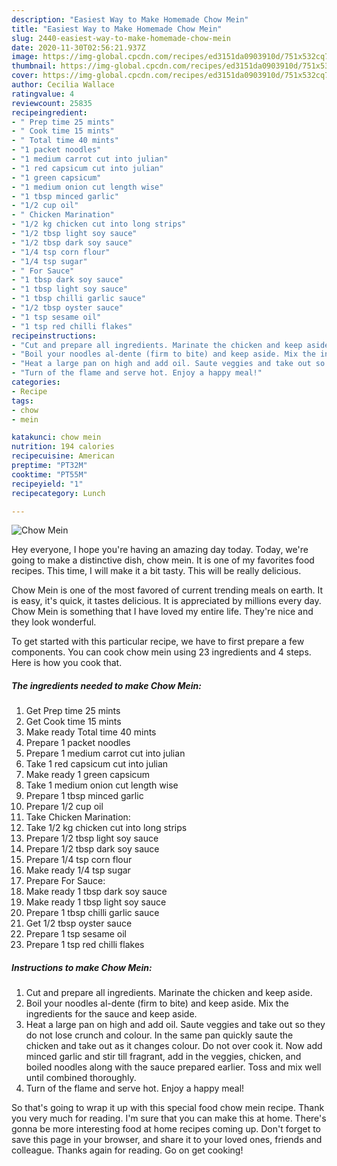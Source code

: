 ```yaml
---
description: "Easiest Way to Make Homemade Chow Mein"
title: "Easiest Way to Make Homemade Chow Mein"
slug: 2440-easiest-way-to-make-homemade-chow-mein
date: 2020-11-30T02:56:21.937Z
image: https://img-global.cpcdn.com/recipes/ed3151da0903910d/751x532cq70/chow-mein-recipe-main-photo.jpg
thumbnail: https://img-global.cpcdn.com/recipes/ed3151da0903910d/751x532cq70/chow-mein-recipe-main-photo.jpg
cover: https://img-global.cpcdn.com/recipes/ed3151da0903910d/751x532cq70/chow-mein-recipe-main-photo.jpg
author: Cecilia Wallace
ratingvalue: 4
reviewcount: 25835
recipeingredient:
- " Prep time 25 mints"
- " Cook time 15 mints"
- " Total time 40 mints"
- "1 packet noodles"
- "1 medium carrot cut into julian"
- "1 red capsicum cut into julian"
- "1 green capsicum"
- "1 medium onion cut length wise"
- "1 tbsp minced garlic"
- "1/2 cup oil"
- " Chicken Marination"
- "1/2 kg chicken cut into long strips"
- "1/2 tbsp light soy sauce"
- "1/2 tbsp dark soy sauce"
- "1/4 tsp corn flour"
- "1/4 tsp sugar"
- " For Sauce"
- "1 tbsp dark soy sauce"
- "1 tbsp light soy sauce"
- "1 tbsp chilli garlic sauce"
- "1/2 tbsp oyster sauce"
- "1 tsp sesame oil"
- "1 tsp red chilli flakes"
recipeinstructions:
- "Cut and prepare all ingredients. Marinate the chicken and keep aside."
- "Boil your noodles al-dente (firm to bite) and keep aside. Mix the ingredients for the sauce and keep aside."
- "Heat a large pan on high and add oil. Saute veggies and take out so they do not lose crunch and colour. In the same pan quickly saute the chicken and take out as it changes colour. Do not over cook it. Now add minced garlic and stir till fragrant, add in the veggies, chicken, and boiled noodles along with the sauce prepared earlier. Toss and mix well until combined thoroughly."
- "Turn of the flame and serve hot. Enjoy a happy meal!"
categories:
- Recipe
tags:
- chow
- mein

katakunci: chow mein 
nutrition: 194 calories
recipecuisine: American
preptime: "PT32M"
cooktime: "PT55M"
recipeyield: "1"
recipecategory: Lunch

---
```



![Chow Mein](https://img-global.cpcdn.com/recipes/ed3151da0903910d/751x532cq70/chow-mein-recipe-main-photo.jpg)

Hey everyone, I hope you're having an amazing day today. Today, we're going to make a distinctive dish, chow mein. It is one of my favorites food recipes. This time, I will make it a bit tasty. This will be really delicious.

Chow Mein is one of the most favored of current trending meals on earth. It is easy, it's quick, it tastes delicious. It is appreciated by millions every day. Chow Mein is something that I have loved my entire life. They're nice and they look wonderful.




To get started with this particular recipe, we have to first prepare a few components. You can cook chow mein using 23 ingredients and 4 steps. Here is how you cook that.

<!--inarticleads1-->

##### The ingredients needed to make Chow Mein:

1. Get  Prep time 25 mints
1. Get  Cook time 15 mints
1. Make ready  Total time 40 mints
1. Prepare 1 packet noodles
1. Prepare 1 medium carrot cut into julian
1. Take 1 red capsicum cut into julian
1. Make ready 1 green capsicum
1. Take 1 medium onion cut length wise
1. Prepare 1 tbsp minced garlic
1. Prepare 1/2 cup oil
1. Take  Chicken Marination:
1. Take 1/2 kg chicken cut into long strips
1. Prepare 1/2 tbsp light soy sauce
1. Prepare 1/2 tbsp dark soy sauce
1. Prepare 1/4 tsp corn flour
1. Make ready 1/4 tsp sugar
1. Prepare  For Sauce:
1. Make ready 1 tbsp dark soy sauce
1. Make ready 1 tbsp light soy sauce
1. Prepare 1 tbsp chilli garlic sauce
1. Get 1/2 tbsp oyster sauce
1. Prepare 1 tsp sesame oil
1. Prepare 1 tsp red chilli flakes




<!--inarticleads2-->

##### Instructions to make Chow Mein:

1. Cut and prepare all ingredients. Marinate the chicken and keep aside.
1. Boil your noodles al-dente (firm to bite) and keep aside. Mix the ingredients for the sauce and keep aside.
1. Heat a large pan on high and add oil. Saute veggies and take out so they do not lose crunch and colour. In the same pan quickly saute the chicken and take out as it changes colour. Do not over cook it. Now add minced garlic and stir till fragrant, add in the veggies, chicken, and boiled noodles along with the sauce prepared earlier. Toss and mix well until combined thoroughly.
1. Turn of the flame and serve hot. Enjoy a happy meal!




So that's going to wrap it up with this special food chow mein recipe. Thank you very much for reading. I'm sure that you can make this at home. There's gonna be more interesting food at home recipes coming up. Don't forget to save this page in your browser, and share it to your loved ones, friends and colleague. Thanks again for reading. Go on get cooking!
